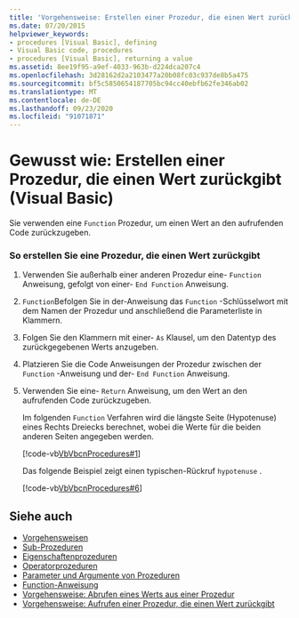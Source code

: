 ```yaml
---
title: 'Vorgehensweise: Erstellen einer Prozedur, die einen Wert zurückgibt'
ms.date: 07/20/2015
helpviewer_keywords:
- procedures [Visual Basic], defining
- Visual Basic code, procedures
- procedures [Visual Basic], returning a value
ms.assetid: 8ee19f95-a9ef-4033-963b-d224dca207c4
ms.openlocfilehash: 3d28162d2a2103477a20b08fc03c937de8b5a475
ms.sourcegitcommit: bf5c5850654187705bc94cc40ebfb62fe346ab02
ms.translationtype: MT
ms.contentlocale: de-DE
ms.lasthandoff: 09/23/2020
ms.locfileid: "91071871"
---
```

# <a name="how-to-create-a-procedure-that-returns-a-value-visual-basic"></a>Gewusst wie: Erstellen einer Prozedur, die einen Wert zurückgibt (Visual Basic)

Sie verwenden eine `Function` Prozedur, um einen Wert an den aufrufenden Code zurückzugeben.  
  
### <a name="to-create-a-procedure-that-returns-a-value"></a>So erstellen Sie eine Prozedur, die einen Wert zurückgibt  
  
1. Verwenden Sie außerhalb einer anderen Prozedur eine- `Function` Anweisung, gefolgt von einer- `End Function` Anweisung.  
  
2. `Function`Befolgen Sie in der-Anweisung das `Function` -Schlüsselwort mit dem Namen der Prozedur und anschließend die Parameterliste in Klammern.  
  
3. Folgen Sie den Klammern mit einer- `As` Klausel, um den Datentyp des zurückgegebenen Werts anzugeben.  
  
4. Platzieren Sie die Code Anweisungen der Prozedur zwischen der `Function` -Anweisung und der- `End Function` Anweisung.  
  
5. Verwenden Sie eine- `Return` Anweisung, um den Wert an den aufrufenden Code zurückzugeben.  
  
     Im folgenden `Function` Verfahren wird die längste Seite (Hypotenuse) eines Rechts Dreiecks berechnet, wobei die Werte für die beiden anderen Seiten angegeben werden.  
  
     [!code-vb[VbVbcnProcedures#1](~/samples/snippets/visualbasic/VS_Snippets_VBCSharp/VbVbcnProcedures/VB/Class1.vb#1)]  
  
     Das folgende Beispiel zeigt einen typischen-Rückruf `hypotenuse` .  
  
     [!code-vb[VbVbcnProcedures#6](~/samples/snippets/visualbasic/VS_Snippets_VBCSharp/VbVbcnProcedures/VB/Class1.vb#6)]  
  
## <a name="see-also"></a>Siehe auch

- [Vorgehensweisen](./index.md)
- [Sub-Prozeduren](./sub-procedures.md)
- [Eigenschaftenprozeduren](./property-procedures.md)
- [Operatorprozeduren](./operator-procedures.md)
- [Parameter und Argumente von Prozeduren](./procedure-parameters-and-arguments.md)
- [Function-Anweisung](../../../language-reference/statements/function-statement.md)
- [Vorgehensweise: Abrufen eines Werts aus einer Prozedur](./how-to-return-a-value-from-a-procedure.md)
- [Vorgehensweise: Aufrufen einer Prozedur, die einen Wert zurückgibt](./how-to-call-a-procedure-that-returns-a-value.md)
